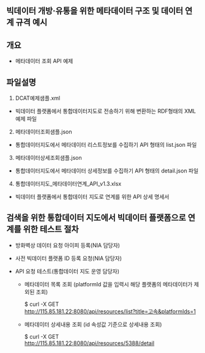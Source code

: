 ## 빅데이터 개방‧유통을 위한 메타데이터 구조 및 데이터 연계 규격 예시

## 개요 
- 메타데이터 조회 API 예제 

## 파일설명
1. DCAT예제샘플.xml
  - 빅데이터 플랫폼에서 통합데이터지도로 전송하기 위해 변환하는 RDF형태의 XML 예제 파일

2. 메타데이터조회샘플.json
  - 통합데이터지도에서 메타데이터 리스트정보를 수집하기 API 형태의 list.json 파일

3. 메타데이터상세조회샘플.json
  - 통합데이터지도에서 메타데이터 상세정보를 수집하기 API 형태의 detail.json 파일

4. 통합데이터지도_메타데이터연계_API_v1.3.xlsx
  - 빅데이터 플랫폼에서 통합데이터 지도로 연계를 위한 API 상세 명세서

## 검색을 위한 통합데이터 지도에서 빅데이터 플랫폼으로 연계를 위한 테스트 절차
- 방화벽상 데이터 요청 아이피 등록(NIA 담당자)

- 사전 빅데이터 플랫폼 ID 등록 요청(NIA 담당자)

- API 요청 테스트(통합데이터 지도 운영 담당자)
  - 메타데이터 목록 조회 (platformId 값을 입력시 해당 플랫폼의 메타데이터가 제외된 조회)
  
      $ curl -X GET \
        http://115.85.181.22:8080/api/resources/list?title=고속&platformIds=1
        
  - 메타데이터 상세내용 조회 (id 속성값 기준으로 상세내용 조회)
    
      $ curl -X GET \
        http://115.85.181.22:8080/api/resources/5388/detail
    
